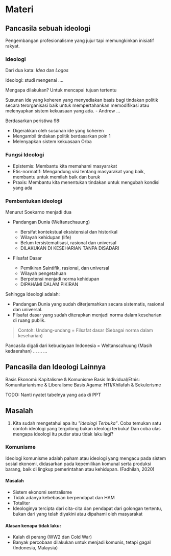 # Materi


## Pancasila sebuah ideologi
Pengembangan profesionalisme yang jujur tapi memungkinkan inisiatif rakyat.

### Ideologi

Dari dua kata: _Idea_ dan _Logos_

Ideologi: studi mengenai ....

Mengapa dilakukan? Untuk mencapai tujuan tertentu

Susunan ide yang koheren yang menyediakan basis bagi tindakan politik secara terorganisasi baik untuk mempertahankan memodifikasi atau melenyapkan sistem kekuasaan yang ada. - Andrew ...

Berdasarkan peristiwa 98: 
- Digerakkan oleh susunan ide yang koheren
- Mengambil tindakan politik berdasarkan poin 1
- Melenyapkan sistem kekuasaan Orba

### Fungsi Ideologi
- Epistemis: Membantu kita memahami masyarakat 
- Etis-normatif: Mengandung visi tentang masyarakat yang baik, membantu untuk memilah baik dan buruk
- Praxis: Membantu kita menentukan tindakan untuk mengubah kondisi yang ada

### Pembentukan ideologi
Menurut Soekarno menjadi dua
- Pandangan Dunia (Weltanschauung)
	- Bersifat kontekstual eksistensial dan historikal
	- Wilayah kehidupan (life)
	- Belum tersistematisasi, rasional dan universal
	- DILAKUKAN DI KESEHARIAN TANPA DISADARI

- Filsafat Dasar
	- Pemikiran Saintifik, rasional, dan universal
	- Wilayah pengetahuan
	- Berpotensi menjadi norma kehidupan
	- DIPAHAMI DALAM PIKIRAN

Sehingga Ideologi adalah:
- Pandangan Dunia yang sudah diterjemahkan secara sistematis, rasional dan universal.
- Filsafat dasar yang sudah diterapkan menjadi norma dalam keseharian di ruang publik.

> Contoh:
> Undang-undang = Filsafat dasar (Sebagai norma dalam keseharian)

Pancasila digali dari kebudayaan Indonesia = Weltanscahuung (Masih kedaerahan)
...
...
...
## Pancasila dan Ideologi Lainnya
Basis Ekonomi: Kapitalisme & Komunisme
Basis Individual/Etnis: Komunitarianisme & Liberalisme
Basis Agama: HTI/Khilafah & Sekulerisme

TODO: Nanti nyatet tabelnya yang ada di PPT

## Masalah
1. Kita sudah mengetahui apa itu _"Ideologi Terbuka"_. Coba temukan satu contoh ideologi yang tergolong bukan ideologi terbuka! Dan coba ulas mengapa ideologi itu pudar atau tidak laku lagi?

### Komunisme 
Ideologi komunisme adalah paham atau ideologi yang mengacu pada sistem sosial ekonomi, didasarkan pada kepemilikan komunal serta produksi barang, baik di lingkup pemerintahan atau kehidupan. (Fadhilah, 2020)

#### Masalah
- Sistem ekonomi sentralisme 
- Tidak adanya kebebasan berpendapat dan HAM
- Totaliter
- Ideologinya tercipta dari cita-cita dan pendapat dari golongan tertentu, bukan dari yang telah diyakini atau dipahami oleh masyarakat

#### Alasan kenapa tidak laku:
- Kalah di perang (WW2 dan Cold War)
- Banyak percobaan dilakukan untuk menjadi komunis, tetapi gagal (Indonesia, Malaysia)
